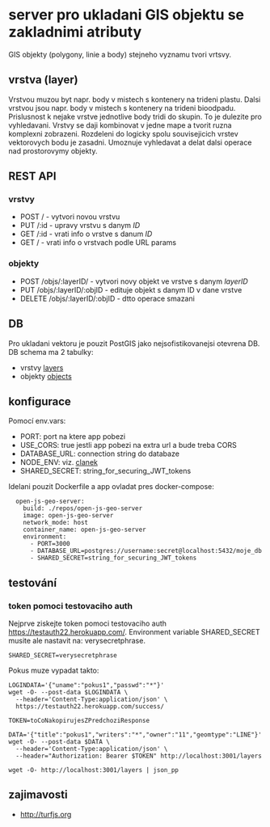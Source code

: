 # server pro ukladani GIS objektu se zakladnimi atributy

GIS objekty (polygony, linie a body) stejneho vyznamu tvori vrtsvy.

## vrstva (layer)

Vrstvou muzou byt napr. body v mistech s kontenery na trideni plastu.
Dalsi vrstvou jsou napr. body v mistech s kontenery na trideni bioodpadu.
Prislusnost k nejake vrstve jednotlive body tridi do skupin.
To je dulezite pro vyhledavani.
Vrstvy se daji kombinovat v jedne mape a tvorit ruzna komplexni zobrazeni.
Rozdeleni do logicky spolu souvisejicich vrstev vektorovych bodu je zasadni.
Umoznuje vyhledavat a delat dalsi operace nad prostorovymy objekty.

## REST API

### vrstvy

- POST / - vytvori novou vrstvu
- PUT /:id - upravy vrstvu s danym _ID_
- GET /:id - vrati info o vrstve s danum _ID_
- GET / - vrati info o vrstvach podle URL params

### objekty

- POST /objs/:layerID/ - vytvori novy objekt ve vrstve s danym _layerID_
- PUT /objs/:layerID/:objID - edituje objekt s danym ID v dane vrstve
- DELETE /objs/:layerID/:objID - dtto operace smazani

## DB

Pro ukladani vektoru je pouzit PostGIS jako nejsofistikovanejsi otevrena DB.
DB schema ma 2 tabulky:
- vrstvy [layers](migrations/20190803_layers.js)
- objekty [objects](migrations/20191223_objects.js)

## konfigurace

Pomocí env.vars:
- PORT: port na ktere app pobezi
- USE_CORS: true jestli app pobezi na extra url a bude treba CORS
- DATABASE_URL: connection string do databaze
- NODE_ENV: viz. [clanek](https://dzone.com/articles/what-you-should-know-about-node-env)
- SHARED_SECRET: string_for_securing_JWT_tokens

Idelani pouzit Dockerfile a app ovladat pres docker-compose:

```
  open-js-geo-server:
    build: ./repos/open-js-geo-server
    image: open-js-geo-server
    network_mode: host
    container_name: open-js-geo-server
    environment:
      - PORT=3000
      - DATABASE_URL=postgres://username:secret@localhost:5432/moje_db
      - SHARED_SECRET=string_for_securing_JWT_tokens
```

## testování

### token pomoci testovaciho auth

Nejprve ziskejte token pomoci testovaciho auth https://testauth22.herokuapp.com/.
Environment variable SHARED_SECRET musite ale nastavit na: verysecretphrase.
```
SHARED_SECRET=verysecretphrase
```

Pokus muze vypadat takto:

```
LOGINDATA='{"uname":"pokus1","passwd":"*"}'
wget -O- --post-data $LOGINDATA \
  --header='Content-Type:application/json' \
  https://testauth22.herokuapp.com/success/

TOKEN=toCoNakopirujesZPredchoziResponse

DATA='{"title":"pokus1","writers":"*","owner":"11","geomtype":"LINE"}'
wget -O- --post-data $DATA \
  --header='Content-Type:application/json' \
  --header="Authorization: Bearer $TOKEN" http://localhost:3001/layers

wget -O- http://localhost:3001/layers | json_pp
```

## zajimavosti

- http://turfjs.org
